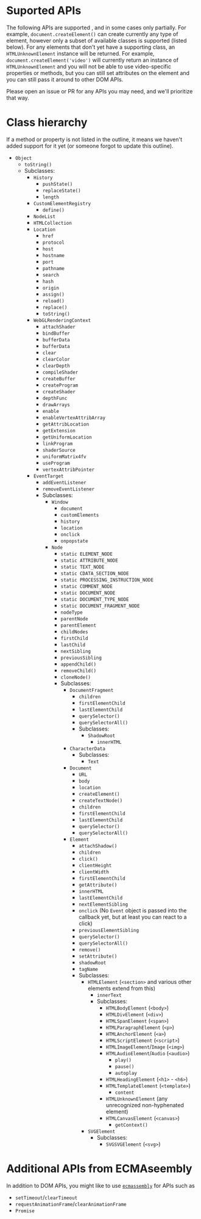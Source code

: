 # Suported APIs

The following APIs are supported , and in some cases only partially. For
example, `document.createElement()` can create currently any type of element,
however only a subset of available classes is supported (listed below). For any
elements that don't yet have a supporting class, an `HTMLUnknownElement`
instance will be returned. For example, `document.createElement('video')` will
currently return an instance of `HTMLUnknownElement` and you will not be able
to use video-specific properties or methods, but you can still set attributes
on the element and you can still pass it around to other DOM APIs.

Please open an issue or PR for any APIs you may need, and we'll prioritize that way.

# Class hierarchy

If a method or property is not listed in the outline, it means we haven't added support for it
yet (or someone forgot to update this outline).

- `Object`
  - `toString()`
  - Subclasses:
    - `History`
      - `pushState()`
      - `replaceState()`
      - `length`
    - `CustomElementRegistry`
      - `define()`
    - `NodeList`
    - `HTMLCollection`
    - `Location`
      - `href`
      - `protocol`
      - `host`
      - `hostname`
      - `port`
      - `pathname`
      - `search`
      - `hash`
      - `origin`
      - `assign()`
      - `reload()`
      - `replace()`
      - `toString()`
    - `WebGLRenderingContext`
      - `attachShader`
      - `bindBuffer`
      - `bufferData`
      - `bufferData`
      - `clear`
      - `clearColor`
      - `clearDepth`
      - `compileShader`
      - `createBuffer`
      - `createProgram`
      - `createShader`
      - `depthFunc`
      - `drawArrays`
      - `enable`
      - `enableVertexAttribArray`
      - `getAttribLocation`
      - `getExtension`
      - `getUniformLocation`
      - `linkProgram`
      - `shaderSource`
      - `uniformMatrix4fv`
      - `useProgram`
      - `vertexAttribPointer`
    - `EventTarget`
      - `addEventListener`
      - `removeEventListener`
      - Subclasses:
        - `Window`
          - `document`
          - `customElements`
          - `history`
          - `location`
          - `onclick`
          - `onpopstate`
        - `Node`
          - `static ELEMENT_NODE`
          - `static ATTRIBUTE_NODE`
          - `static TEXT_NODE`
          - `static CDATA_SECTION_NODE`
          - `static PROCESSING_INSTRUCTION_NODE`
          - `static COMMENT_NODE`
          - `static DOCUMENT_NODE`
          - `static DOCUMENT_TYPE_NODE`
          - `static DOCUMENT_FRAGMENT_NODE`
          - `nodeType`
          - `parentNode`
          - `parentElement`
          - `childNodes`
          - `firstChild`
          - `lastChild`
          - `nextSibling`
          - `previousSibling`
          - `appendChild()`
          - `removeChild()`
          - `cloneNode()`
          - Subclasses:
            - `DocumentFragment`
              - `children`
              - `firstElementChild`
              - `lastElementChild`
              - `querySelector()`
              - `querySelectorAll()`
              - Subclasses:
                - `ShadowRoot`
                  - `innerHTML`
            - `CharacterData`
              - Subclasses:
                - `Text`
            - `Document`
              - `URL`
              - `body`
              - `location`
              - `createElement()`
              - `createTextNode()`
              - `children`
              - `firstElementChild`
              - `lastElementChild`
              - `querySelector()`
              - `querySelectorAll()`
            - `Element`
              - `attachShadow()`
              - `children`
              - `click()`
              - `clientHeight`
              - `clientWidth`
              - `firstElementChild`
              - `getAttribute()`
              - `innerHTML`
              - `lastElementChild`
              - `nextElementSibling`
              - `onclick` (No `Event` object is passed into the callback yet, but at least you can react to a click)
              - `previousElementSibling`
              - `querySelector()`
              - `querySelectorAll()`
              - `remove()`
              - `setAttribute()`
              - `shadowRoot`
              - `tagName`
              - Subclasses:
                - `HTMLElement` (`<section>` and various other elements extend from this)
                  - `innerText`
                  - Subclasses:
                    - `HTMLBodyElement` (`<body>`)
                    - `HTMLDivElement` (`<div>`)
                    - `HTMLSpanElement` (`<span>`)
                    - `HTMLParagraphElement` (`<p>`)
                    - `HTMLAnchorElement` (`<a>`)
                    - `HTMLScriptElement` (`<script>`)
                    - `HTMLImageElement`/`Image` (`<img>`)
                    - `HTMLAudioElement`/`Audio` (`<audio>`)
                      - `play()`
                      - `pause()`
                      - `autoplay`
                    - `HTMLHeadingElement` (`<h1>` - `<h6>`)
                    - `HTMLTemplateElement` (`<template>`)
                      - `content`
                    - `HTMLUnknownElement` (any unrecognized non-hyphenated element)
                    - `HTMLCanvasElement` (`<canvas>`)
                      - `getContext()`
                - `SVGElement`
                  - Subclasses:
                    - `SVGSVGElement` (`<svg>`)

# Additional APIs from ECMAseembly

In addition to DOM APIs, you might like to use [`ecmassembly`](https://github.com/aspkg/ecmassembly) for APIs such as

- `setTimeout`/`clearTimeout`
- `requestAnimationFrame`/`clearAnimationFrame`
- `Promise`
